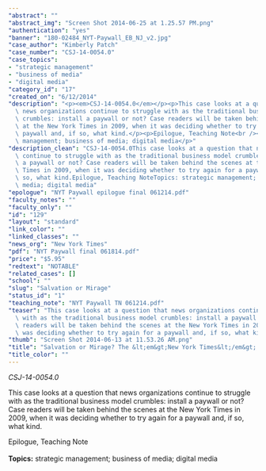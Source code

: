 ```yaml
---
"abstract": ""
"abstract_img": "Screen Shot 2014-06-25 at 1.25.57 PM.png"
"authentication": "yes"
"banner": "180-02484_NYT-Paywall_EB_NJ_v2.jpg"
"case_author": "Kimberly Patch"
"case_number": "CSJ-14-0054.0"
"case_topics":
- "strategic management"
- "business of media"
- "digital media"
"category_id": "17"
"created_on": "6/12/2014"
"description": "<p><em>CSJ-14-0054.0</em></p><p>This case looks at a question that\
  \ news organizations continue to struggle with as the traditional business model\
  \ crumbles: install a paywall or not? Case readers will be taken behind the scenes\
  \ at the New York Times in 2009, when it was deciding whether to try again for a\
  \ paywall and, if so, what kind.</p><p>Epilogue, Teaching Note<br /><br /><strong>Topics:</strong>&nbsp;strategic\
  \ management; business of media; digital media</p>"
"description_clean": "CSJ-14-0054.0This case looks at a question that news organizations\
  \ continue to struggle with as the traditional business model crumbles: install\
  \ a paywall or not? Case readers will be taken behind the scenes at the New York\
  \ Times in 2009, when it was deciding whether to try again for a paywall and, if\
  \ so, what kind.Epilogue, Teaching NoteTopics: strategic management; business of\
  \ media; digital media"
"epologue": "NYT Paywall epilogue final 061214.pdf"
"faculty_notes": ""
"faculty_only": ""
"id": "129"
"layout": "standard"
"link_color": ""
"linked_classes": ""
"news_org": "New York Times"
"pdf": "NYT Paywall final 061814.pdf"
"price": "$5.95"
"redtext": "NOTABLE"
"related_cases": []
"school": ""
"slug": "Salvation or Mirage"
"status_id": "1"
"teaching_note": "NYT Paywall TN 061214.pdf"
"teaser": "This case looks at a question that news organizations continue to struggle\
  \ with as the traditional business model crumbles: install a paywall or not? Case\
  \ readers will be taken behind the scenes at the New York Times in 2009, when it\
  \ was deciding whether to try again for a paywall and, if so, what kind."
"thumb": "Screen Shot 2014-06-13 at 11.53.26 AM.png"
"title": "Salvation or Mirage? The &lt;em&gt;New York Times&lt;/em&gt; Paywall"
"title_color": ""
---
```

<p><em>CSJ-14-0054.0</em></p><p>This case looks at a question that news organizations continue to struggle with as the traditional business model crumbles: install a paywall or not? Case readers will be taken behind the scenes at the New York Times in 2009, when it was deciding whether to try again for a paywall and, if so, what kind.</p><p>Epilogue, Teaching Note<br /><br /><strong>Topics:</strong>&nbsp;strategic management; business of media; digital media</p>

